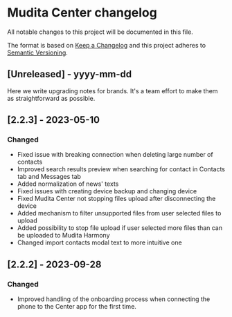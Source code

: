 # Mudita Center changelog

All notable changes to this project will be documented in this file.

The format is based on [Keep a Changelog](http://keepachangelog.com/)
and this project adheres to [Semantic Versioning](http://semver.org/).

## [Unreleased] - yyyy-mm-dd

Here we write upgrading notes for brands. It's a team effort to make them as
straightforward as possible.

## [2.2.3] - 2023-05-10

### Changed

- Fixed issue with breaking connection when deleting large number of contacts
- Improved search results preview when searching for contact in Contacts tab and Messages tab
- Added normalization of news' texts
- Fixed issues with creating device backup and changing device
- Fixed Mudita Center not stopping files upload after disconnecting the device
- Added mechanism to filter unsupported files from user selected files to upload
- Added possibility to stop file upload if user selected more files than can be uploaded to Mudita Harmony
- Changed import contacts modal text to more intuitive one

## [2.2.2] - 2023-09-28

### Changed

- Improved handling of the onboarding process when connecting the phone to the Center app for the first time.
